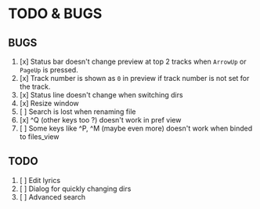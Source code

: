 TODO & BUGS
===========

BUGS
----

1. [x] Status bar doesn't change preview at top 2 tracks when `ArrowUp` or `PageUp` is pressed.
2. [x] Track number is shown as `0` in preview if track number is not set for the track.
3. [x] Status line doesn't change when switching dirs
4. [x] Resize window
5. [ ] Search is lost when renaming file
6. [x] ^Q (other keys too ?) doesn't work in pref view
7. [ ] Some keys like ^P, ^M (maybe even more) doesn't work when binded to files_view


TODO
----

1. [ ] Edit lyrics
2. [ ] Dialog for quickly changing dirs
3. [ ] Advanced search
